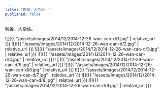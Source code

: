 ```yaml
---
title: "晚餐，大杂烩。"
published: false
---
```

晚餐，大杂烩。



![]({{ "/assets/images/2014/12/2014-12-26-wan-can-d/1.jpg" | relative_url }})
![]({{ "/assets/images/2014/12/2014-12-26-wan-can-d/2.jpg" | relative_url }})
![]({{ "/assets/images/2014/12/2014-12-26-wan-can-d/3.jpg" | relative_url }})
![]({{ "/assets/images/2014/12/2014-12-26-wan-can-d/4.jpg" | relative_url }})
![]({{ "/assets/images/2014/12/2014-12-26-wan-can-d/5.jpg" | relative_url }})
![]({{ "/assets/images/2014/12/2014-12-26-wan-can-d/6.jpg" | relative_url }})
![]({{ "/assets/images/2014/12/2014-12-26-wan-can-d/7.jpg" | relative_url }})
![]({{ "/assets/images/2014/12/2014-12-26-wan-can-d/8.jpg" | relative_url }})
![]({{ "/assets/images/2014/12/2014-12-26-wan-can-d/9.jpg" | relative_url }})
